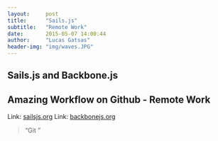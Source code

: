 ```yaml
---
layout:     post
title:      "Sails.js"
subtitle:   "Remote Work"
date:       2015-05-07 14:00:44
author:     "Lucas Gatsas"
header-img: "img/waves.JPG"
---
```

<h2 class="section-heading"> Sails.js and Backbone.js</h2>
<h2 class="section-heading">Amazing Workflow on Github - Remote Work</h2>






Link: <a href="http://sailsjs.org/#!/">sailsjs.org</a>  Link:  <a href="http://backbonejs.org/">backbonejs.org</a>




<blockquote>
“Git ” 
</blockquote>

